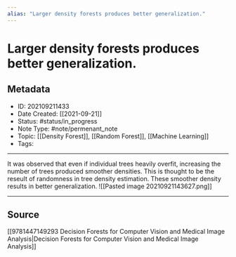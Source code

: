 ```yaml
---
alias: "Larger density forests produces better generalization."
---
```

# Larger density forests produces better generalization.
## Metadata
- ID: 202109211433
- Date Created: [[2021-09-21]]
- Status: #status/in_progress
- Note Type: #note/permenant_note
- Topic: [[Density Forest]], [[Random Forest]], [[Machine Learning]]
- Tags: 
---

It was observed that even if individual trees heavily overfit, increasing the number of trees produced smoother densities. This is thought to be the reseult of randomness in tree density estimation. These smoother density results in better generalization.
![[Pasted image 20210921143627.png]]

---
## Source
[[9781447149293 Decision Forests for Computer Vision and Medical Image Analysis|Decision Forests for Computer Vision and Medical Image Analysis]]